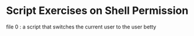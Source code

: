 # Script Exercises on Shell Permission
file 0 : a script that switches the current user to the user betty

